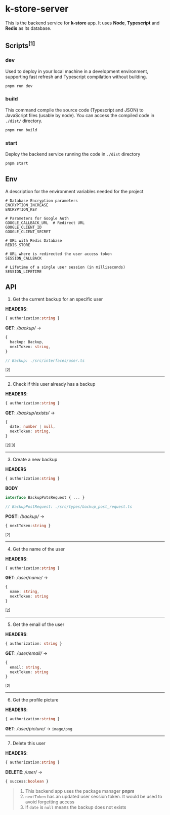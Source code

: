 # k-store-server
This is the backend service for **k-store** app. It uses **Node**, **Typescript** and **Redis** as its database.

## Scripts<sup>[1]</sup>

### **dev**
Used to deploy in your local machine in a development environment, supporting fast refresh and Typescript compilation without building.
``` bash
pnpm run dev
```

### **build**
This command compile the source code (Typescript and JSON) to JavaScript files (usable by node). You can access the compiled code in `./dist/` directory.
``` bash
pnpm run build
```

### **start**
Deploy the backend service running the code in `./dist` directory
``` bash
pnpm start
```

## Env
A description for the environment variables needed for the project
``` env
# Database Encryption parameters
ENCRYPTION_INCREASE
ENCRYPTION_KEY

# Parameters for Google Auth
GOOGLE_CALLBACK_URL  # Redirect URL
GOOGLE_CLIENT_ID
GOOGLE_CLIENT_SECRET

# URL with Redis Database
REDIS_STORE

# URL where is redirected the user access token
SESSION_CALLBACK

# Lifetime of a single user session (in milliseconds)
SESSION_LIFETIME
```

## API
1. Get the current backup for an specific user

**HEADERS**:
``` Typescript
{ authorization:string }
```
**GET**: */backup/* ->
``` Typescript
{
  backup: Backup,
  nextToken: string,
}

// Backup: ./src/interfaces/user.ts
```
<sup>[2]<sup>

---

2. Check if this user already has a backup

**HEADERS**:
``` Typescript
{ authorization:string }
```
**GET**: */backup/exists/* ->
``` Typescript
{
  date: number | null,
  nextToken: string,
}
```
<sup>[2][3]</sup>

---

3. Create a new backup

**HEADERS**
``` Typescript
{ authorization:string }
```
**BODY**
``` Typescript
interface BackupPotsRequest { ... }

// BackupPostRequest: ./src/types/backup_post_request.ts
```

**POST**: */backup/* ->
``` Typescript
{ nextToken:string }
```
<sup>[2]</sup>

---

4. Get the name of the user

**HEADERS**:
``` Typescript
{ authorization:string }
```
**GET**: */user/name/* ->
``` Typescript
{
  name: string,
  nextToken: string
}
```
<sup>[2]</sup>

---

5. Get the email of the user

**HEADERS**:
``` Typescript
{ authorization: string }
```
**GET**: */user/email/* ->
``` Typescript
{
  email: string,
  nextToken: string
}
```
<sup>[2]</sup>

---

6. Get the profile picture

**HEADERS**:
``` Typescript
{ authorization:string }
```
**GET**: */user/picture/* -> `image/png`

---

7. Delete this user

**HEADERS**:
``` Typescript
{ authorization:string }
```
**DELETE**: */user/* ->
``` Typescript
{ success:boolean }
```

> 1. This backend app uses the package manager **pnpm**
> 2. `nextToken` has an updated user session token. It would be used to avoid forgetting access 
> 3. If `date` is `null` means the backup does not exists